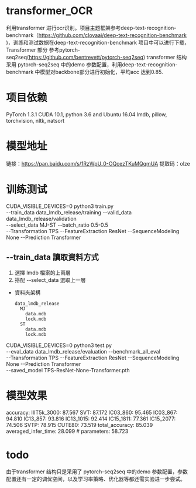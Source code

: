 # transformer_OCR
利用transformer 进行ocr识别。项目主题框架参考deep-text-recognition-benchmark（https://github.com/clovaai/deep-text-recognition-benchmark )，训练和测试数据在deep-text-recognition-benchmark 项目中可以进行下载，Transformer 部分 参考pytorch-seq2seq(https://github.com/bentrevett/pytorch-seq2seq)
transformer 结构采用 pytorch-seq2seq 中的demo 参数配置，利用deep-text-recognition-benchmark 中模型对backbone部分进行初始化，平均acc 达到0.85.

# 项目依赖
PyTorch 1.3.1 CUDA 10.1, python 3.6 and Ubuntu 16.04 lmdb, pillow, torchvision, nltk, natsort

# 模型地址
链接：https://pan.baidu.com/s/1RzWpU_0-OQcezTKuMQqmUA 
提取码：olze 

# 训练测试
CUDA_VISIBLE_DEVICES=0 python3 train.py \
--train_data data_lmdb_release/training --valid_data data_lmdb_release/validation \
--select_data MJ-ST --batch_ratio 0.5-0.5 \
--Transformation TPS --FeatureExtraction ResNet --SequenceModeling None --Prediction Transformer

## --train_data 讀取資料方式
  1. 選擇 lmdb 檔案的上兩層
  2. 搭配 --select_data 選取上一層
  - 資料夾架構
    ```
    data_lmdb_release
      MJ
        data.mdb
        lock.mdb
      ST
        data.mdb
        lock.mdb
    ```

CUDA_VISIBLE_DEVICES=0 python3 test.py \
--eval_data data_lmdb_release/evaluation --benchmark_all_eval \
--Transformation TPS --FeatureExtraction ResNet --SequenceModeling None --Prediction Transformer \
--saved_model TPS-ResNet-None-Transformer.pth

# 模型效果
accuracy: IIIT5k_3000: 87.567 SVT: 87.172 IC03_860: 95.465 IC03_867: 94.810 IC13_857: 93.816 IC13_1015: 92.414 IC15_1811: 77.361 IC15_2077: 74.506 SVTP: 78.915 CUTE80: 73.519 total_accuracy: 85.039 averaged_infer_time: 28.099 # parameters: 58.723

# todo
由于transformer 结构只是采用了 pytorch-seq2seq 中的demo 参数配置，参数配置还有一定的调优空间，以及学习率策略、优化器等都还需实验进一步尝试。
